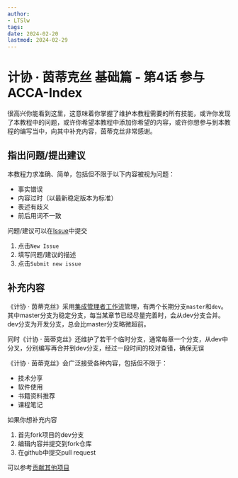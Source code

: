 ```yaml
---
author:
- LTSlw
tags:
date: 2024-02-20
lastmod: 2024-02-29
---
```


# 计协 · 茵蒂克丝 基础篇 - 第4话 参与ACCA-Index

很高兴你能看到这里，这意味着你掌握了维护本教程需要的所有技能，或许你发现了本教程中的问题，或许你希望本教程中添加你希望的内容，或许你想参与到本教程的编写当中，向其中补充内容，茵蒂克丝非常感谢。

## 指出问题/提出建议

本教程力求准确、简单，包括但不限于以下内容被视为问题：

- 事实错误
- 内容过时（以最新稳定版本为标准）
- 表述有歧义
- 前后用词不一致

问题/建议可以在[Issue](https://github.com/bit-acca/ACCA-Index/issues)中提交

1. 点击`New Issue`
2. 填写问题/建议的描述
3. 点击`Submit new issue`

## 补充内容

《计协 · 茵蒂克丝》采用[集成管理者工作流](./第3.1话%20项目维护与github.md#集成管理者工作流)管理，有两个长期分支`master`和`dev`。其中master分支为稳定分支，每当某章节已经尽量完善时，会从dev分支合并。dev分支为开发分支，总会比master分支略微超前。

同时《计协 · 茵蒂克丝》还维护了若干个临时分支，通常每章一个分支，从dev中分叉，分别编写再合并到dev分支，经过一段时间的校对查错，确保无误

《计协 · 茵蒂克丝》会广泛接受各种内容，包括但不限于：

- 技术分享
- 软件使用
- 书籍资料推荐
- 课程笔记

如果你想补充内容

1. 首先fork项目的dev分支
2. 编辑内容并提交到fork仓库
3. 在github中提交pull request

可以参考[贡献其他项目](./第3.1话%20项目维护与github.md#贡献其他项目)
